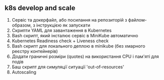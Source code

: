 ## k8s develop and scale

1. Сервіс та докерфайл, або посилання на репозиторій з файлом-образом, з інструкцією як запускати
2. Скрипти YAML для завантаження в Kubernetes
3. Bash скрипт, який інсталює сервіс в MiniKube автоматично
4. Kubernetes Readiness check + Liveness check
5. Bash скрипт для локального деплою в minikube (без хмарного реєстру контейнерів)
6. Додати граничні розміри (quotes) на використання  CPU і пам'яті для подів 
7. Баш скрипт для симуляції ситуації 'out-of-resources'
8. Autoscaling
